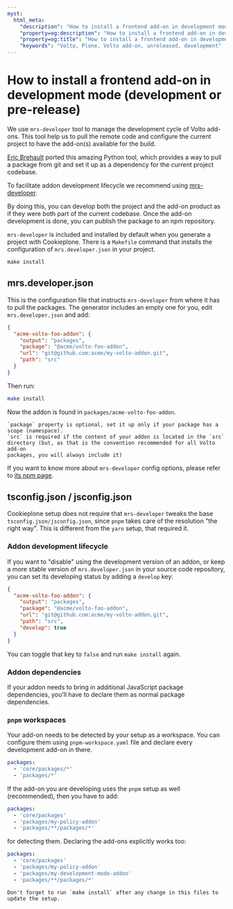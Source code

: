 ```yaml
---
myst:
  html_meta:
    "description": "How to install a frontend add-on in development mode in your Plone project"
    "property=og:description": "How to install a frontend add-on in development mode in your Plone project"
    "property=og:title": "How to install a frontend add-on in development mode"
    "keywords": "Volto, Plone, Volto add-on, unreleased, development"
---
```


# How to install a frontend add-on in development mode (development or pre-release)

We use `mrs-developer` tool to manage the development cycle of Volto add-ons.
This tool help us to pull the remote code and configure the current project to have the add-on(s) available for the build.

[Eric Brehault](https://github.com/ebrehault) ported this amazing Python tool,
which provides a way to pull a package from git and set it up as a dependency
for the current project codebase.

To facilitate addon development lifecycle we recommend using
[mrs-developer](https://www.npmjs.com/package/mrs-developer).

By doing this, you can develop both the project and the add-on product as if
they were both part of the current codebase. Once the add-on development is
done, you can publish the package to an npm repository.

`mrs-developer` is included and installed by default when you generate a project with Cookieplone.
There is a `Makefile` command that installs the configuration of `mrs.developer.json` in your project.

```shell
make install
```

## mrs.developer.json

This is the configuration file that instructs `mrs-developer` from where it has
to pull the packages.
The generator includes an empty one for you, edit `mrs.developer.json` and add:

```json
{
  "acme-volto-foo-addon": {
    "output": "packages",
    "package": "@acme/volto-foo-addon",
    "url": "git@github.com:acme/my-volto-addon.git",
    "path": "src"
  }
}
```

Then run:

```bash
make install
```

Now the addon is found in `packages/acme-volto-foo-addon`.

```{note}
`package` property is optional, set it up only if your package has a scope (namespace).
`src` is required if the content of your addon is located in the `src`
directory (but, as that is the convention recommended for all Volto add-on
packages, you will always include it)
```

If you want to know more about `mrs-developer` config options, please refer to
[its npm page](https://www.npmjs.com/package/mrs-developer).

## tsconfig.json / jsconfig.json

Cookieplone setup does not require that `mrs-developer` tweaks the base `tsconfig.json/jsconfig.json`, since `pnpm` takes care of the resolution "the right way".
This is different from the `yarn` setup, that required it.

### Addon development lifecycle

If you want to "disable" using the development version of an addon, or keep
a more stable version of `mrs.developer.json` in your source code repository,
you can set its developing status by adding a `develop` key:

```json
{
  "acme-volto-foo-addon": {
    "output": "packages",
    "package": "@acme/volto-foo-addon",
    "url": "git@github.com:acme/my-volto-addon.git",
    "path": "src",
    "develop": true
  }
}
```

You can toggle that key to `false` and run `make install` again.

### Addon dependencies

If your addon needs to bring in additional JavaScript package dependencies,
you'll have to declare them as normal package dependencies.

### `pnpm` workspaces

Your add-on needs to be detected by your setup as a workspace.
You can configure them using `pnpm-workspace.yaml` file and declare every development add-on in there.

```yaml
packages:
  - 'core/packages/*'
  - 'packages/*'
```

If the add-on you are developing uses the `pnpm` setup as well (recommended), then you have to add:

```yaml
packages:
  - 'core/packages'
  - 'packages/my-policy-addon'
  - 'packages/**/packages/*'
```

for detecting them.
Declaring the add-ons explicitly works too:

```yaml
packages:
  - 'core/packages'
  - 'packages/my-policy-addon'
  - 'packages/my-development-mode-addon'
  - 'packages/**/packages/*'
```

```{warning}
Don't forget to run `make install` after any change in this files to update the setup.
```
